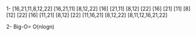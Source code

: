 1-
[16,21,11,8,12,22]
[16,21,11]             [8,12,22]
[16]   [21,11]         [8,12]  [22]
[16]   [21]  [11]         [8]    [12] [22]
[16]   [11,21]         [8,12]    [22]
[11,16,21]             [8,12,22]
[8,11,12,16,21,22] 

2- Big-O= O(nlogn)
